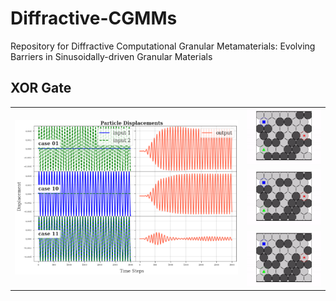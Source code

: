 # Diffractive-CGMMs
Repository for Diffractive Computational Granular Metamaterials: Evolving Barriers in Sinusoidally-driven Granular Materials



## XOR Gate

<p align="center">
<table>
    <tbody>
        <tr>
            <td rowspan=3>
              <img src="https://github.com/AtoosaParsa/Diffractive-CGMMs/blob/main/xor.png"  width="600">
            </td>
            <td rowspan=1>
              <img src="https://github.com/AtoosaParsa/Diffractive-CGMMs/blob/main/config_xor_01.gif" width="200"/>
            </td>
        </tr>
        <tr>
            <td rowspan=1>
              <img src="https://github.com/AtoosaParsa/Diffractive-CGMMs/blob/main/config_xor_10.gif" width="200"/>
            </td>
        </tr>
        <tr>
            <td rowspan=1>
              <img src="https://github.com/AtoosaParsa/Diffractive-CGMMs/blob/main/config_xor_11.gif" width="200"/>
            </td>
        </tr>
    </tbody>
</table>
</p>

